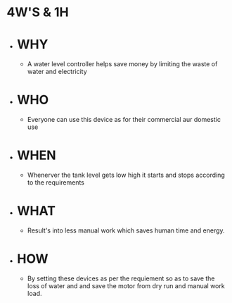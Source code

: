# 4W'S & 1H
 * # WHY
     * A water level controller helps save money by limiting the waste of water and electricity
 * # WHO
   * Everyone can use this device as for their commercial aur domestic use 
 * # WHEN
   * Whenerver the tank level gets low high it starts and stops according to the requirements
 * # WHAT
   * Result's into less manual work which saves human time and energy.
 * # HOW
   *  By setting these devices as per the requiement so as to save the loss of water and and save the motor from dry run and manual work load.
